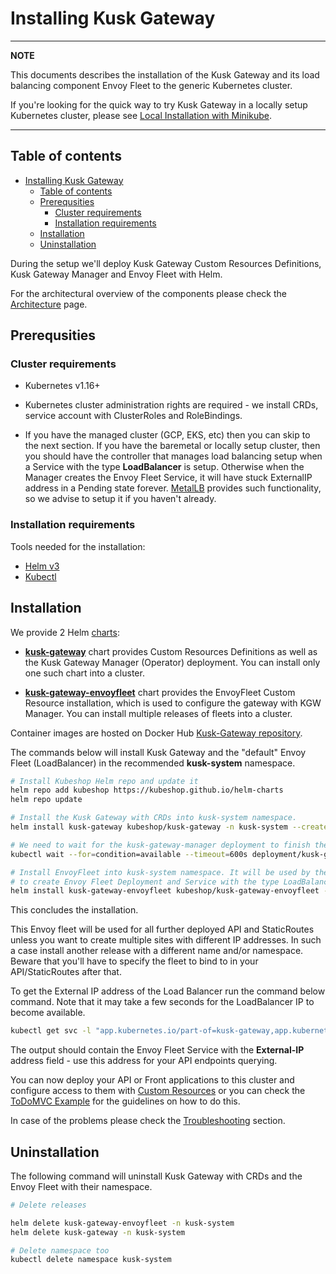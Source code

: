 # Installing Kusk Gateway

---
**NOTE**

This documents describes the installation of the Kusk Gateway and its load balancing component Envoy Fleet to the generic Kubernetes cluster.

If you're looking for the quick way to try Kusk Gateway in a locally setup Kubernetes cluster, please see [Local Installation with Minikube](local-installation.md).

---

## Table of contents

- [Installing Kusk Gateway](#installing-kusk-gateway)
  - [Table of contents](#table-of-contents)
  - [Prerequsities](#prerequsities)
    - [Cluster requirements](#cluster-requirements)
    - [Installation requirements](#installation-requirements)
  - [Installation](#installation)
  - [Uninstallation](#uninstallation)

During the setup we'll deploy Kusk Gateway Custom Resources Definitions, Kusk Gateway Manager and Envoy Fleet with Helm.

For the architectural overview of the components please check the [Architecture](arch.md) page.

## Prerequsities

### Cluster requirements

- Kubernetes v1.16+

- Kubernetes cluster administration rights are required - we install CRDs, service account with ClusterRoles and RoleBindings.

- If you have the managed cluster (GCP, EKS, etc) then you can skip to the next section.
If you have the baremetal or locally setup cluster, then you should have the controller that manages load balancing setup when a Service with the type **LoadBalancer** is setup. Otherwise when the Manager creates the Envoy Fleet Service, it will have stuck ExternalIP address in a Pending state forever. [MetalLB](https://metallb.universe.tf/installation/) provides such functionality, so we advise to setup it if you haven't already.

### Installation requirements

Tools needed for the installation:

- [Helm v3](https://helm.sh/docs/intro/install/)
- [Kubectl](https://kubernetes.io/docs/tasks/tools/)

## Installation

We provide 2 Helm [charts](https://github.com/kubeshop/helm-charts):

- **[kusk-gateway](https://github.com/kubeshop/helm-charts/tree/main/charts/kusk-gateway)** chart provides Custom Resources Definitions as well as the Kusk Gateway Manager (Operator) deployment. You can install only one such chart into a cluster.

- **[kusk-gateway-envoyfleet](https://github.com/kubeshop/helm-charts/tree/main/charts/kusk-gateway-envoyfleet)** chart provides the EnvoyFleet Custom Resource installation, which is used to configure the gateway with KGW Manager. You can install multiple releases of fleets into a cluster.

Container images are hosted on Docker Hub [Kusk-Gateway repository](https://hub.docker.com/r/kubeshop/kusk-gateway).

The commands below will install Kusk Gateway and the "default" Envoy Fleet (LoadBalancer) in the recommended **kusk-system** namespace.

```sh
# Install Kubeshop Helm repo and update it
helm repo add kubeshop https://kubeshop.github.io/helm-charts
helm repo update

# Install the Kusk Gateway with CRDs into kusk-system namespace.
helm install kusk-gateway kubeshop/kusk-gateway -n kusk-system --create-namespace

# We need to wait for the kusk-gateway-manager deployment to finish the setup for the next step.
kubectl wait --for=condition=available --timeout=600s deployment/kusk-gateway-manager  -n kusk-system

# Install EnvoyFleet into kusk-system namespace. It will be used by the Kusk Gateway
# to create Envoy Fleet Deployment and Service with the type LoadBalancer.
helm install kusk-gateway-envoyfleet kubeshop/kusk-gateway-envoyfleet -n kusk-system
```

This concludes the installation.

This Envoy fleet will be used for all further deployed API and StaticRoutes unless you want to create multiple sites with different IP addresses.
In such a case install another release with a different name and/or namespace. Beware that you'll have to specify the fleet to bind to in your API/StaticRoutes after that.

To get the External IP address of the Load Balancer run the command below command. Note that it may take a few seconds for the LoadBalancer IP to become available.

```sh
kubectl get svc -l "app.kubernetes.io/part-of=kusk-gateway,app.kubernetes.io/component=envoy-svc" --namespace kusk-system
```

The output should contain the Envoy Fleet Service with the **External-IP** address field - use this address for your API endpoints querying.

You can now deploy your API or Front applications to this cluster and configure access to them with [Custom Resources](customresources/index.md) or you can check the [ToDoMVC Example](todomvc.md) for the guidelines on how to do this.

In case of the problems please check the [Troubleshooting](troubleshooting.md) section.

## Uninstallation

The following command will uninstall Kusk Gateway with CRDs and the Envoy Fleet with their namespace.

```sh
# Delete releases

helm delete kusk-gateway-envoyfleet -n kusk-system
helm delete kusk-gateway -n kusk-system

# Delete namespace too
kubectl delete namespace kusk-system
```
